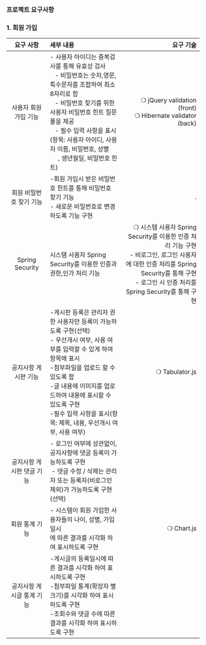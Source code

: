### 프로젝트 요구사항

### 1. 회원 가입
|요구 사항|세부 내용|요구 기술|
|:---:|:---|---:|                                                                                                                                              
|사용자 회원 가입 기능| - 사용자 아이디는 중복검사를 통해 유효성 검사<br>   - 비밀번호는 숫자,영문,특수문자를 조합하여 최소 8자리로 함<br>   - 비밀번호 찾기를 위한 사용자 비밀번호 힌트 질문 풀을 제공<br>   - 필수 입력 사항을 표시(항목: 사용자 아이디, 사용자 이름, 비밀번호, 성별<br>     , 생년월일, 비밀번호 힌트) | ❍ jQuery validation (front)<br>❍ Hibernate validator (back) |
| 회원 비밀번호 찾기 기능  | -회원 가입시 받은 비밀번호 힌트를 통해 비밀번호 찾기 기능<br>- 새로운 비밀번호로 변경하도록 기능 구현| . |
|Spring Security <br> |시스템 사용자 Spring Security를 이용한 인증과 권한,인가 처리 기능 | ❍ 시스템 사용자 Spring Security를 이용한 인증 처리 기능 구현<br> - 비로그인, 로그인 사용자에 대한 인증 처리를 Spring Security를 통해 구현<br> - 로그인 시 인증 처리를 Spring Security를 통해 구현| ❍ Spring Security|
|공지사항 게시판 기능 | -게시판 등록은 관리자 권한 사용자만 등록이 가능하도록 구현(선택)<br>- 우선개시 여부, 사용 여부를 입력할 수 있게 하여 항목에 표시<br> -첨부파일을 업로드 할 수 있도록 함<br>-글 내용에 이미지를 업로드하여 내용에 표시할 수 있도록 구현<br>-필수 입력 사항을 표시(항목: 제목, 내용, 우선개시 여부, 사용 여부) | ❍ Tabulator.js |
|공지사항 게시판 댓글 기능 |- 로그인 여부에 상관없이, 공지사항에 댓글 등록이 가능하도록 구현<br> - 댓글 수정 / 삭제는 관리자 또는 등록자(비로그인 제외)가 가능하도록 구현(선택) |  |
|회원 통계 기능  |- 시스템이 회원 가입한 사용자들의 나이, 성별, 가입일시<br>에 따른 결과를 시각화 하여 표시하도록 구현 | ❍ Chart.js |
|공지사항 게시글 통계 기능 | -게시글의 등록일시에 따른 결과를 시각화 하여 표시하도록 구현<br>-첨부파일 통계(확장자 별 크기)를 시각화 하여 표시하도록 구현<br>-조회수와 댓글 수에 따른 결과를 시각화 하여 표시하도록 구현 |  |
